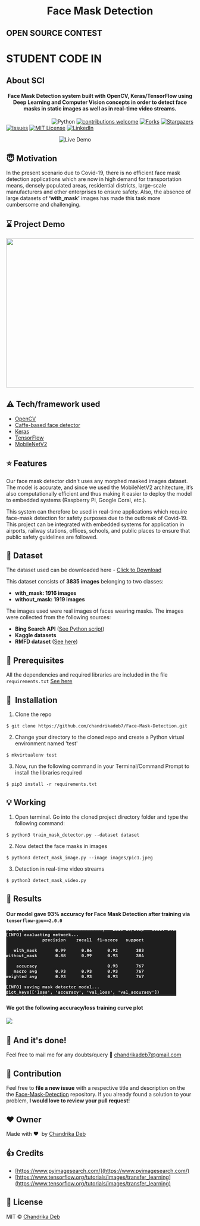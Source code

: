 <h1 align="center">Face Mask Detection</h1>

## OPEN SOURCE CONTEST
# STUDENT CODE IN
## About SCI   




<div align= "center">
  <h4>Face Mask Detection system built with OpenCV, Keras/TensorFlow using Deep Learning and Computer Vision concepts in order to detect face masks in static images as well as in real-time video streams.</h4>
</div>

&nbsp;&nbsp;&nbsp;&nbsp;&nbsp;&nbsp;&nbsp;&nbsp;&nbsp;&nbsp;&nbsp;&nbsp;&nbsp;&nbsp;&nbsp;&nbsp;&nbsp;&nbsp;&nbsp;&nbsp;&nbsp;&nbsp;&nbsp;&nbsp;&nbsp;&nbsp;&nbsp;&nbsp;&nbsp;&nbsp;
![Python](https://img.shields.io/badge/python-v3.6+-blue.svg)
[![contributions welcome](https://img.shields.io/badge/contributions-welcome-brightgreen.svg?style=flat)](https://github.com/chandrikadeb7/Face-Mask-Detection/issues)
[![Forks](https://img.shields.io/github/forks/chandrikadeb7/Face-Mask-Detection.svg?logo=github)](https://github.com/chandrikadeb7/Face-Mask-Detection/network/members)
[![Stargazers](https://img.shields.io/github/stars/chandrikadeb7/Face-Mask-Detection.svg?logo=github)](https://github.com/chandrikadeb7/Face-Mask-Detection/stargazers)
[![Issues](https://img.shields.io/github/issues/chandrikadeb7/Face-Mask-Detection.svg?logo=github)](https://github.com/chandrikadeb7/Face-Mask-Detection/issues)
[![MIT License](https://img.shields.io/github/license/chandrikadeb7/Face-Mask-Detection.svg?style=flat-square)](https://github.com/chandrikadeb7/Face-Mask-Detection/blob/master/LICENSE)
[![LinkedIn](https://img.shields.io/badge/-LinkedIn-black.svg?style=flat-square&logo=linkedin&colorB=555)](https://www.linkedin.com/in/chandrika-deb/)


&nbsp;&nbsp;&nbsp;&nbsp;&nbsp;&nbsp;&nbsp;&nbsp;&nbsp;&nbsp;&nbsp;&nbsp;&nbsp;&nbsp;&nbsp;&nbsp;&nbsp;&nbsp;&nbsp;&nbsp;&nbsp;&nbsp;&nbsp;&nbsp;&nbsp;&nbsp;&nbsp;&nbsp;&nbsp;&nbsp;&nbsp;&nbsp;&nbsp;&nbsp;&nbsp;
![Live Demo](https://github.com/chandrikadeb7/Face-Mask-Detection/blob/master/Readme_images/Demo.gif)



## :innocent: Motivation
In the present scenario due to Covid-19, there is no efficient face mask detection applications which are now in high demand for transportation means, densely populated areas, residential districts, large-scale manufacturers and other enterprises to ensure safety. Also, the absence of large datasets of __‘with_mask’__ images has made this task more cumbersome and challenging. 

 
## :hourglass: Project Demo





<p align="center"><img src="https://github.com/chandrikadeb7/Face-Mask-Detection/blob/master/Readme_images/Screen%20Shot%202020-05-14%20at%208.49.06%20PM.png" width="700" height="400"></p>


## :warning: Tech/framework used

- [OpenCV](https://opencv.org/)
- [Caffe-based face detector](https://caffe.berkeleyvision.org/)
- [Keras](https://keras.io/)
- [TensorFlow](https://www.tensorflow.org/)
- [MobileNetV2](https://arxiv.org/abs/1801.04381)

## :star: Features
Our face mask detector didn't uses any morphed masked images dataset. The model is accurate, and since we used the MobileNetV2 architecture, it’s also computationally efficient and thus making it easier to deploy the model to embedded systems (Raspberry Pi, Google Coral, etc.).

This system can therefore be used in real-time applications which require face-mask detection for safety purposes due to the outbreak of Covid-19. This project can be integrated with embedded systems for application in airports, railway stations, offices, schools, and public places to ensure that public safety guidelines are followed.

## :file_folder: Dataset
The dataset used can be downloaded here - [Click to Download](https://drive.google.com/drive/folders/1XDte2DL2Mf_hw4NsmGst7QtYoU7sMBVG?usp=sharing)

This dataset consists of __3835 images__ belonging to two classes:
*	__with_mask: 1916 images__
*	__without_mask: 1919 images__

The images used were real images of faces wearing masks. The images were collected from the following sources:

* __Bing Search API__ ([See Python script](https://github.com/chandrikadeb7/Face-Mask-Detection/blob/master/search.py))
* __Kaggle datasets__ 
* __RMFD dataset__ ([See here](https://github.com/X-zhangyang/Real-World-Masked-Face-Dataset))

## :key: Prerequisites

All the dependencies and required libraries are included in the file <code>requirements.txt</code> [See here](https://github.com/chandrikadeb7/Face-Mask-Detection/blob/master/requirements.txt)

## 🚀&nbsp; Installation
1. Clone the repo
```
$ git clone https://github.com/chandrikadeb7/Face-Mask-Detection.git
```

2. Change your directory to the cloned repo and create a Python virtual environment named 'test'
```
$ mkvirtualenv test
```

3. Now, run the following command in your Terminal/Command Prompt to install the libraries required
```
$ pip3 install -r requirements.txt
```

## :bulb: Working

1. Open terminal. Go into the cloned project directory folder and type the following command:
```
$ python3 train_mask_detector.py --dataset dataset
```

2. Now detect the face masks in images 
```
$ python3 detect_mask_image.py --image images/pic1.jpeg
```

3. Detection in real-time video streams
```
$ python3 detect_mask_video.py 
```
## :key: Results

#### Our model gave 93% accuracy for Face Mask Detection after training via <code>tensorflow-gpu==2.0.0</code>

![](https://github.com/chandrikadeb7/Face-Mask-Detection/blob/master/Readme_images/Screenshot%202020-06-01%20at%209.48.27%20PM.png)

#### We got the following accuracy/loss training curve plot
![](https://github.com/chandrikadeb7/Face-Mask-Detection/blob/master/plot.png)

## :clap: And it's done!
Feel free to mail me for any doubts/query 
:email: chandrikadeb7@gmail.com

## :handshake: Contribution
Feel free to **file a new issue** with a respective title and description on the the [Face-Mask-Detection](https://github.com/chandrikadeb7/Face-Mask-Detection/issues) repository. If you already found a solution to your problem, **I would love to review your pull request**! 

## :heart: Owner
Made with :heart:&nbsp;  by [Chandrika Deb](https://github.com/chandrikadeb7)

## :+1: Credits
* [https://www.pyimagesearch.com/](https://www.pyimagesearch.com/)
* [https://www.tensorflow.org/tutorials/images/transfer_learning](https://www.tensorflow.org/tutorials/images/transfer_learning)

## :eyes: License
MIT © [Chandrika Deb](https://github.com/chandrikadeb7/Face-Mask-Detection/blob/master/LICENSE)
